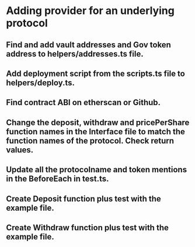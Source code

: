 # Adding provider for an underlying protocol

## Find and add vault addresses and Gov token address to helpers/addresses.ts file.
## Add deployment script from the scripts.ts file to helpers/deploy.ts.
## Find contract ABI on etherscan or Github.
## Change the deposit, withdraw and pricePerShare function names in the Interface file to match the function names of the protocol. Check return values.
## Update all the protocolname and token mentions in the BeforeEach in test.ts.
## Create Deposit function plus test with the example file.
## Create Withdraw function plus test with the example file.